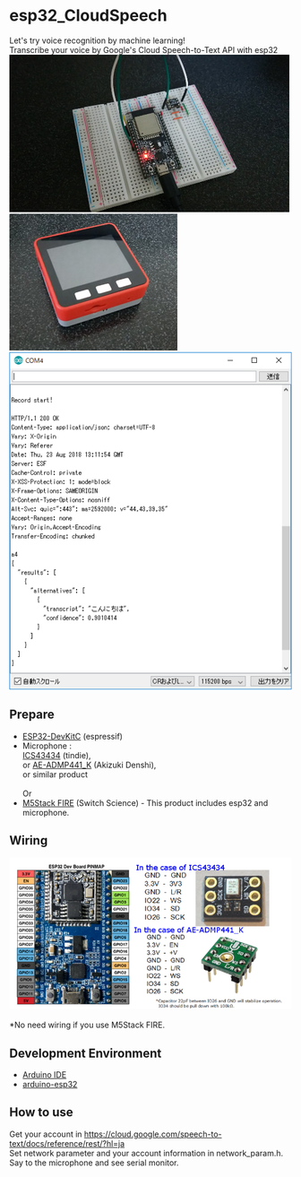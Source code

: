 # esp32_CloudSpeech
Let's try voice recognition by machine learning!<br>
Transcribe your voice by Google's Cloud Speech-to-Text API with esp32<br>
 ![photo1](doc/photo1.jpg)
 ![M5StackFIRE](doc/M5STackFIRE.jpg)
 ![Transcribe](doc/Transcribe.png)
 
## Prepare
- [ESP32-DevKitC](https://www.espressif.com/en/products/hardware/esp32-devkitc/overview)  (espressif)
- Microphone : <br>
 [ICS43434](https://www.tindie.com/products/onehorse/ics43434-i2s-digital-microphone/) (tindie), <br>
 or [AE-ADMP441_K](http://akizukidenshi.com/catalog/g/gK-06864/) (Akizuki Denshi), <br>
 or similar product <br><br>
 Or <br>
- [M5Stack FIRE](https://www.switch-science.com/catalog/3953/) (Switch Science) - This product includes esp32 and microphone.

## Wiring
 ![Wiring](doc/Wiring.png)<br>
 <br>
 *No need wiring if you use M5Stack FIRE.

## Development Environment
- [Arduino IDE](https://www.arduino.cc/en/main/software)
- [arduino-esp32](https://github.com/espressif/arduino-esp32)

## How to use
Get your account in https://cloud.google.com/speech-to-text/docs/reference/rest/?hl=ja <br>
Set network parameter and your account information in network_param.h.<br>
Say to the microphone and see serial monitor.
